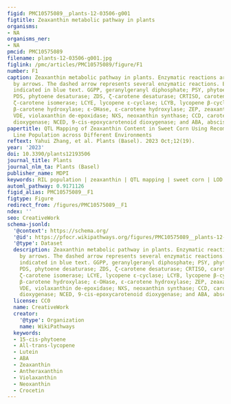 ```yaml
---
figid: PMC10575089__plants-12-03506-g001
figtitle: Zeaxanthin metabolic pathway in plants
organisms:
- NA
organisms_ner:
- NA
pmcid: PMC10575089
filename: plants-12-03506-g001.jpg
figlink: /pmc/articles/PMC10575089/figure/F1
number: F1
caption: Zeaxanthin metabolic pathway in plants. Enzymatic reactions are represented
  by arrows. The dashed arrow represents several enzymatic reactions. Enzymes are
  indicated in blue text. GGPP, geranylgeranyl diphosphate; PSY, phytoene synthase;
  PDS, phytoene desaturase; ZDS, ζ-carotene desaturase; CRTISO, carotenoid isomerase;
  ζ-carotene isomerase; LCYE, lycopene ε-cyclase; LCYB, lycopene β-cyclase; β-OHase,
  β-carotene hydroxylase; ε-OHase, ε-carotene hydroxylase; ZEP, zeaxanthin epoxidase;
  VDE, violaxanthin de-epoxidase; NXS, neoxanthin synthase; CCD, carotenoid cleavage
  dioxygenase; NCED, 9-cis-epoxycarotenoid dioxygenase; and ABA, abscisic acid.
papertitle: QTL Mapping of Zeaxanthin Content in Sweet Corn Using Recombinant Inbred
  Line Population across Different Environments
reftext: Yahui Zhang, et al. Plants (Basel). 2023 Oct;12(19).
year: '2023'
doi: 10.3390/plants12193506
journal_title: Plants
journal_nlm_ta: Plants (Basel)
publisher_name: MDPI
keywords: RIL population | zeaxanthin | QTL mapping | sweet corn | LOD
automl_pathway: 0.9171126
figid_alias: PMC10575089__F1
figtype: Figure
redirect_from: /figures/PMC10575089__F1
ndex: ''
seo: CreativeWork
schema-jsonld:
  '@context': https://schema.org/
  '@id': https://pfocr.wikipathways.org/figures/PMC10575089__plants-12-03506-g001.html
  '@type': Dataset
  description: Zeaxanthin metabolic pathway in plants. Enzymatic reactions are represented
    by arrows. The dashed arrow represents several enzymatic reactions. Enzymes are
    indicated in blue text. GGPP, geranylgeranyl diphosphate; PSY, phytoene synthase;
    PDS, phytoene desaturase; ZDS, ζ-carotene desaturase; CRTISO, carotenoid isomerase;
    ζ-carotene isomerase; LCYE, lycopene ε-cyclase; LCYB, lycopene β-cyclase; β-OHase,
    β-carotene hydroxylase; ε-OHase, ε-carotene hydroxylase; ZEP, zeaxanthin epoxidase;
    VDE, violaxanthin de-epoxidase; NXS, neoxanthin synthase; CCD, carotenoid cleavage
    dioxygenase; NCED, 9-cis-epoxycarotenoid dioxygenase; and ABA, abscisic acid.
  license: CC0
  name: CreativeWork
  creator:
    '@type': Organization
    name: WikiPathways
  keywords:
  - 15-cis-phytoene
  - All-trans-lycopene
  - Lutein
  - ABA
  - Zeaxanthin
  - Antheraxanthin
  - Violaxanthin
  - Neoxanthin
  - Crocetin
---
```

